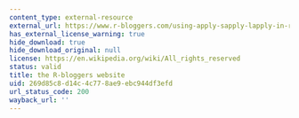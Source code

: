 ```yaml
---
content_type: external-resource
external_url: https://www.r-bloggers.com/using-apply-sapply-lapply-in-r/
has_external_license_warning: true
hide_download: true
hide_download_original: null
license: https://en.wikipedia.org/wiki/All_rights_reserved
status: valid
title: the R-bloggers website
uid: 269d85c8-d14c-4c77-8ae9-ebc944df3efd
url_status_code: 200
wayback_url: ''
---
```

